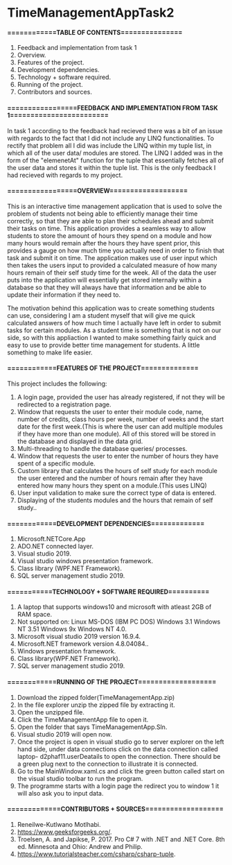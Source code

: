 # TimeManagementAppTask2
#### ============TABLE OF CONTENTS===============

1. Feedback and implementation from task 1
2. Overview.
3. Features of the project.
4. Development dependencies.
5. Technology + software required.
6. Running of the project.
7. Contributors and sources.

#### =================FEEDBACK AND IMPLEMENTATION FROM TASK 1========================
In task 1 according to the feedback  had recieved there was a bit of an issue with regards to the fact that I did not include any LINQ functionalities. To rectify that problem all I did was include the LINQ within my tuple list, in which all of the user data/ modules are stored. The LINQ I added was in the form of the "elemenetAt" function for the tuple that essentially fetches all of the user data and stores it within the tuple list. This is the only feedback I had recieved with regards to my project.


#### =================OVERVIEW===================
This is an interactive time management application that is used to solve the problem of students not being able to efficiently manage their time correctly, so that they are able to plan their schedules ahead and submit their tasks on time. This application provides a seamless way to allow students to store the amount of hours they spend on a module and how many hours would remain after the hours they have spent prior, this provides a gauge on how much time you actually need in order to finish that task and submit it on time. The application makes use of user input which then takes the users input to provided a calculated measure of how many hours remain of their self study time for the week. All of the data the user puts into the application will essentially get stored internally within a database so that they will always have that information and be able to update their information if they need to.

The motivation behind this application was to create something students can use, considering I am a student myself that will give me quick calculated answers of how much time I actually have left in order to submit tasks for certain modules. As a student time is something that is not on our side, so with this appliaction I wanted to make something fairly quick and easy to use to provide better time management for students. A little something to make life easier.

#### ============FEATURES OF THE PROJECT==============
This project includes the following:

1. A login page, provided the user has already registered, if not they will be redirected to a registration page.
2. Window that requests the user to enter their module code, name, number of credits, class hours per week, number of weeks and the start date for the first week.(This is where the user can add multiple modules if they have more than one module). All of this stored will be stored in the database and displayed in the data grid.
3. Multi-threading to handle the database queries/ processes.
4. Window that requests the user to enter the number of hours they have spent of a specific module.
5. Custom library that calculates the hours of self study for each module the user entered and the number of hours remain after they have entered how many hours they spent on a module.(This uses LINQ)
6. User input validation to make sure the correct type of data is entered.
7. Displaying of the students modules and the hours that remain of self study..

#### ============DEVELOPMENT DEPENDENCIES=============
1. Microsoft.NETCore.App
2. ADO.NET connected layer.
3. Visual studio 2019.
4. Visual studio windows presentation framework.
5. Class library (WPF.NET Framework).
6. SQL server management studio 2019.

#### ===========TECHNOLOGY + SOFTWARE REQUIRED==========
1. A laptop that supports windows10 and microsoft with atleast 2GB of RAM space.
2. Not supported on: 
   Linux 
   MS-DOS (IBM PC DOS) 
   Windows 3.1 
   Windows NT 3.51 
   Windows 9x 
   Windows NT 4.0.
3. Microsoft visual studio 2019 version 16.9.4.
4. Microsoft.NET framework version 4.8.04084..
5. Windows presentation framework.
6. Class library(WPF.NET Framework).
7. SQL server management studio 2019.

#### ============RUNNING OF THE PROJECT===================
1. Download the zipped folder(TimeManagementApp.zip)
2.  In the file explorer unzip the zipped file by extracting it.
3.  Open the unzipped file.
4.  Click the TimeManagementApp file to open it.
5.  Open the folder that says TimeManagementApp.Sln.
6.  Visual studio 2019 will open now.
7.  Once the project is open in visual studio go to server explorer on the left hand side, under data connections click on the data connection called laptop-  d2phaf11.userDeatails to open the connection. There should be a green plug next to the connection to illustrate it is connected.
8.  Go to the MainWindow.xaml.cs and click the green button called start on the visual studio toolbar to run the program.
9.  The programme starts with a login page the redirect you to window 1 it will also ask you to input data.

#### =============CONTRIBUTORS + SOURCES===================
1. Reneilwe-Kutlwano Motlhabi.
2. https://www.geeksforgeeks.org/.
3. Troelsen, A. and Japikse, P. 2017. Pro C# 7 with .NET and .NET Core. 8th ed. Minnesota and Ohio: Andrew and Philip.
4. https://www.tutorialsteacher.com/csharp/csharp-tuple.
